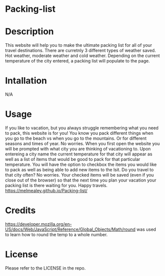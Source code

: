 # Packing-list

<Screenshot og page goes here>


# Description
This website will help you to make the ultimate packing list for all of your travel destinations. There are curretnly 3 different types of weather saved. Hot weather, moderate weather and cold weather. Depending on the current temperature of the city entered, a packing list will populate to the page. 

# Intallation
N/A

# Usage
 If you like to vacation, but you always struggle remembering what you need to pack, this website is for you! You know you pack different things when you go to the beach vs when you go to the mountains. Or for different seasons and times of year. No worries. When you first open the website you will be prompted with what city you are thinking of vacationing to. Upon entereing a city name the current temperature for that city will appear as well as a list of items that would be good to pack for that particular temperature. You will have the option to checkbox the items you would like to pack as well as being able to add new items to the lsit. Do you travel to that city often? No worries. Your checked items will be saved (even if you close out of the browser) so that the next time you plan your vacation your packing list is there waiting for you. Happy travels.
 https://melmealey.github.io/Packing-list/

# Credits
https://developer.mozilla.org/en-US/docs/Web/JavaScript/Reference/Global_Objects/Math/round  was used to learn how to round the temp to a whole number.


# License
Please refer to the LICENSE in the repo. 